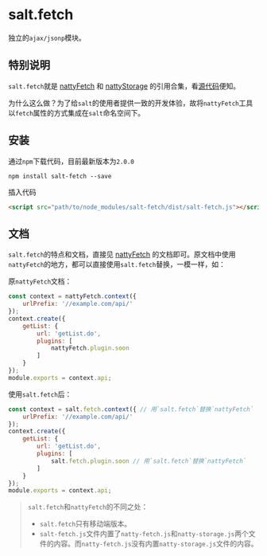 # salt.fetch

独立的`ajax/jsonp`模块。

## 特别说明

`salt.fetch`就是 [nattyFetch](https://github.com/Jias/natty-fetch) 和 [nattyStorage](https://github.com/Jias/natty-storage) 的引用合集，看[源代码](https://github.com/saltjs/salt-fetch/blob/master/src/index.js)便知。

为什么这么做？为了给`salt`的使用者提供一致的开发体验，故将`nattyFetch`工具以`fetch`属性的方式集成在`salt`命名空间下。

## 安装

通过`npm`下载代码，目前最新版本为`2.0.0`

```shell
npm install salt-fetch --save
```

插入代码

```html
<script src="path/to/node_modules/salt-fetch/dist/salt-fetch.js"></script>
```

## 文档

`salt.fetch`的特点和文档，直接见 [nattyFetch](https://github.com/Jias/natty-fetch) 的文档即可。原文档中使用`nattyFetch`的地方，都可以直接使用`salt.fetch`替换，一模一样，如：

原`nattyFetch`文档：

```js
const context = nattyFetch.context({
    urlPrefix: '//example.com/api/'
});
context.create({
    getList: {
        url: 'getList.do',
        plugins: [
            nattyFetch.plugin.soon
        ]
    }
});
module.exports = context.api;
```

使用`salt.fetch`后：

```js
const context = salt.fetch.context({ // 用`salt.fetch`替换`nattyFetch`
    urlPrefix: '//example.com/api/'
});
context.create({
    getList: {
        url: 'getList.do',
        plugins: [
            salt.fetch.plugin.soon // 用`salt.fetch`替换`nattyFetch`
        ]
    }
});
module.exports = context.api;
```

> `salt.fetch`和`nattyFetch`的不同之处：
>
> * `salt.fetch`只有移动端版本。
> * `salt-fetch.js`文件内置了`natty-fetch.js`和`natty-storage.js`两个文件的内容。而`natty-fetch.js`没有内置`natty-storage.js`文件的内容。
